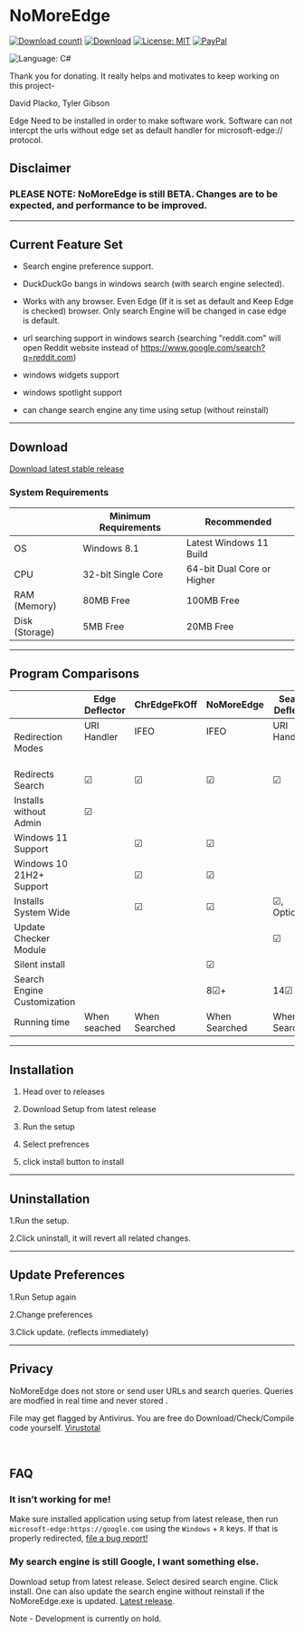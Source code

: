 # NoMoreEdge
[![Download count)](https://img.shields.io/github/downloads/HarshalKudale/NoMoreEdge/total?label=Downloads)](https://github.com/HarshalKudale/NoMoreEdge/releases/latest/)
[![Download](https://img.shields.io/github/v/release/HarshalKudale/NoMoreEdge)](https://github.com/rcmaehl/MSEdgeRedirect/releases/latest/)
[![License: MIT](https://img.shields.io/badge/License-MIT-blue.svg)](https://opensource.org/licenses/MIT)
[![PayPal](https://img.shields.io/badge/Donate%20on-PayPal-00457C.svg?logo=paypal)](https://paypal.me/harshalkudale)

![Language: C#](https://img.shields.io/badge/C%23-239120?style=for-the-badge&logo=c-sharp&logoColor=white)

Thank you for donating. It really helps and motivates to keep working on this project- 

David Placko, Tyler Gibson


Edge Need to be installed in order to make software work. Software can not intercpt the urls without edge set as default handler for microsoft-edge:// protocol.

## Disclaimer

### PLEASE NOTE: NoMoreEdge is still BETA. Changes are to be expected, and performance to be improved.

- - - - -
## Current Feature Set
* Search engine preference support.

* DuckDuckGo bangs in windows search (with search engine selected).

* Works with any browser. Even Edge (If it is set as default and Keep Edge is checked) browser. Only search Engine will be changed in case edge is default.

* url searching support in windows search (searching "reddit.com" will open Reddit website instead of https://www.google.com/search?q=reddit.com)

* windows widgets support

* windows spotlight support

* can change search engine any time using setup (without reinstall)

- - - - - -

## Download

[Download latest stable release](https://github.com/HarshalKudale/NoMoreEdge/releases/latest/download/NoMoreEdgeSetup.exe)
<br>

### System Requirements
 |Minimum Requirements|Recommended
----|----|----
OS|Windows 8.1|Latest Windows 11 Build
CPU|32-bit Single Core|64-bit Dual Core or Higher
RAM (Memory)|80MB Free|100MB Free
Disk (Storage)|5MB Free|20MB Free

- - - - -

## Program Comparisons
 |Edge Deflector|ChrEdgeFkOff|NoMoreEdge|Search Deflector|MSEdge Redirect
----|----|----|----|----|----
Redirection Modes|URI Handler<br/><br/><br/>|IFEO<br/><br/><br/>|IFEO<br/><br/><br/>|URI Handler<br/><br/><br/>|URI Handler,<br/> URI Detection,<br/>or IFEO
Redirects Search|☑|☑|☑|☑|☑
Installs without Admin|☑| | | |☑, Optionally <sup>*</sup>
Windows 11 Support| |☑|☑| |☑
Windows 10 21H2+ Support| |☑|☑| |☑
Installs System Wide| |☑|☑|☑, Optionally|☑, Optionally <sup>†</sup>
Update Checker Module| | | |☑|☑
Silent install| | |☑| |☑
Search Engine Customization| | |8☑+|14☑|9☑
Running time|When seached| When Searched|When Searched |When Searched|When Searched/Always

- - - - - 

## Installation

1. Head over to releases

2. Download Setup from latest release

3. Run the setup 
 
4. Select prefrences

5. click install button to install


 - - - - - 

## Uninstallation
1.Run the setup.

2.Click uninstall, it will revert all related changes.

- - - - -

## Update Preferences 
1.Run Setup again

2.Change preferences 

3.Click update. (reflects immediately)

- - - - - - 

## Privacy

NoMoreEdge does not store or send user URLs and search queries. Queries are modfied in real time and never stored .

File may get flagged by Antivirus. You are free do Download/Check/Compile code yourself.
[Virustotal](https://www.virustotal.com/gui/file/a170e71c5d54a15607b941f578574c13b4bfcaf29db4671af80cff50fc152887/detection)

<br>

## FAQ

### It isn’t working for me!

Make sure installed application using setup from latest release, then run `microsoft-edge:https://google.com` using the `Windows` + `R` keys. If that is properly redirected, [file a bug report!](https://github.com/HarshalKudale/NoMoreEdge/issues/new?assignees=&labels=&template=bug_report.md&title=)

### My search engine is still Google, I want something else.

Download setup from latest release. Select desired search engine. Click install. One can also update the search engine without reinstall if the NoMoreEdge.exe is updated.
[Latest release](https://github.com/HarshalKudale/NoMoreEdge/releases/latest/download/NoMoreEdgeSetup.exe).

Note - Development is currently on hold.
